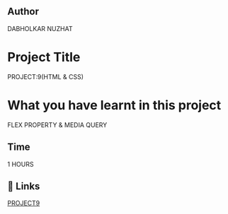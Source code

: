  ## Author 
 DABHOLKAR NUZHAT 
 
# Project Title
PROJECT:9(HTML & CSS)




 # What you have learnt in this project
FLEX PROPERTY & MEDIA QUERY

## Time
  1 HOURS

## 🔗 Links
[PROJECT9](https://project9a.netlify.app/)
